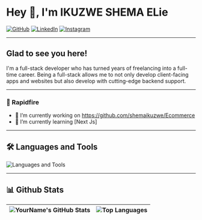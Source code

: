 # Hey 👋, I'm IKUZWE SHEMA ELie

[![GitHub](https://img.shields.io/badge/GitHub-181717?style=for-the-badge&logo=github&logoColor=white)](https://github.com/shemaikuzwe)
[![LinkedIn](https://img.shields.io/badge/LinkedIn-0A66C2?style=for-the-badge&logo=linkedin&logoColor=white)](https://www.linkedin.com/in/ikuzwe-shema-elie-791b63304/)
[![Instagram](https://img.shields.io/badge/Instagram-E4405F?style=for-the-badge&logo=instagram&logoColor=white)](https://www.instagram.com/shema_elia96/)

---

## Glad to see you here!

I'm a full-stack developer who has turned years of freelancing into a full-time career. Being a full-stack allows me to not only develop client-facing apps and websites but also develop with cutting-edge backend support.

---

### 🚀 Rapidfire
- 🔭 I’m currently working on https://github.com/shemaikuzwe/Ecommerce
- 🌱 I’m currently learning [Next Js]

---

## 🛠️ Languages and Tools

![Languages and Tools](https://skillicons.dev/icons?i=html,css,javascript,typescript,react,nodejs,express,postgres,mongodb,git,github,java,python,docker,aws)

---

## 📊 Github Stats

| ![YourName's GitHub Stats](https://github-readme-stats.vercel.app/api?username=shemaikuzwe&show_icons=true&theme=radical) | ![Top Languages](https://github-readme-stats.vercel.app/api/top-langs/?username=shemaikuzwe&layout=compact&theme=radical) |
| --- | --- |






